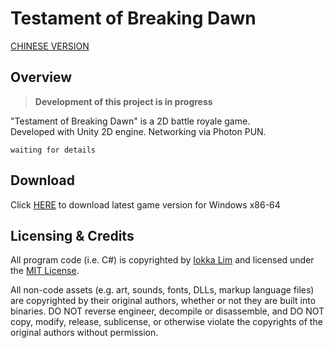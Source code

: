 # Testament of Breaking Dawn

[CHINESE VERSION](/README.md)

## Overview

> **Development of this project is in progress**

"Testament of Breaking Dawn" is a 2D battle royale game.  
Developed with Unity 2D engine. Networking via Photon PUN.

`waiting for details`

## Download

Click [HERE](https://github.com/iokka113/zhuanti-max-project/releases/latest) to download latest game version for Windows x86-64

## Licensing & Credits

All program code (i.e. C#) is copyrighted by [Iokka Lim](https://github.com/iokka113) and licensed under the [MIT License](/LICENSE).

All non-code assets (e.g. art, sounds, fonts, DLLs, markup language files) are copyrighted by their original authors, whether or not they are built into binaries. DO NOT reverse engineer, decompile or disassemble, and DO NOT copy, modify, release, sublicense, or otherwise violate the copyrights of the original authors without permission.
